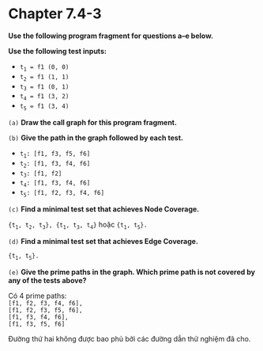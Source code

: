 # Chapter 7.4-3

**Use the following program fragment for questions a–e below.**

**Use the following test inputs:**

-   `t`<sub>`1`</sub>` = f1 (0, 0)`
-   `t`<sub>`2`</sub>` = f1 (1, 1)`
-   `t`<sub>`3`</sub>` = f1 (0, 1)`
-   `t`<sub>`4`</sub>` = f1 (3, 2)`
-   `t`<sub>`5`</sub>` = f1 (3, 4)`

`(a)` **Draw the call graph for this program fragment.**

`(b)` **Give the path in the graph followed by each test.**

-   `t`<sub>`1`</sub>`: [f1, f3, f5, f6]`
-   `t`<sub>`2`</sub>`: [f1, f3, f4, f6]`
-   `t`<sub>`3`</sub>`: [f1, f2]`
-   `t`<sub>`4`</sub>`: [f1, f3, f4, f6]`
-   `t`<sub>`5`</sub>`: [f1, f2, f3, f4, f6]`

`(c)` **Find a minimal test set that achieves Node Coverage.**

`{t`<sub>`1`</sub>`, t`<sub>`2`</sub>`, t`<sub>`3`</sub>`}, {t`<sub>`1`</sub>`, t`<sub>`3`</sub>`, t`<sub>`4`</sub>`}`
hoặc `{t`<sub>`1`</sub>`, t`<sub>`5`</sub>`}.`

`(d)` **Find a minimal test set that achieves Edge Coverage.**

`{t`<sub>`1`</sub>`, t`<sub>`5`</sub>`}.`

`(e)` **Give the prime paths in the graph. Which prime path is not covered by any of the tests above?**

Có 4 prime paths:<br/>
`[f1, f2, f3, f4, f6],`<br/>
`[f1, f2, f3, f5, f6],`<br/>
`[f1, f3, f4, f6],`<br/>
`[f1, f3, f5, f6]`

Đường thứ hai không được bao phủ bởi các đường dẫn thử nghiệm đã cho.
